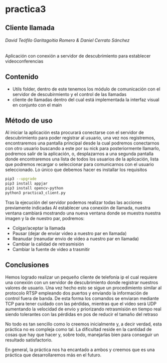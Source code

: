 # practica3
## Cliente llamada
###### David Teófilo Garitagoitia Romero & Daniel Cerrato Sánchez

Aplicación con conexión a servidor de descubrimiento para establecer videoconferencias
## Contenido

- Utils folder, dentro de este tenemos los módulo de comunicación con el servidor de descubirmiento y el control de las llamadas
- cliente de llamadas dentro del cual está implementada la interfaz visual en conjunto con el main

## Método de uso
Al iniciar la aplicación esta procurará conectarse con el servidor de descubrimiento para poder registrar al usuario, una vez nos registremos, encontraremos una pantalla principal desde la cual podremos conectarnos con otro usuario buscando a este por su nick para posteriormente llamarlo, podremos salir de la aplicación, o, desplazarnos a una segunda pantalla donde encontraremos una lista de todos los usuarios de la aplicación, lista que podremos recargar o seleccionar para comunicarnos con el usuario seleccionado.
Lo único que debemos hacer es installar los requisitos
```sh
pip3 --upgrade
pip3 install appjar
pip3 install opencv-python
python3 practica3_client.py 
```

Tras la ejecución del servidor podemos realizar todas las acciones previamente indicadas
Al establecer una conexión de llamada, nuestra ventana cambiará mostrando una nueva ventana donde se muestra nuestra imagen y la de nuestro par, podremos:
- Colgar/aceptar la llamada
- Pausar (dejar de enviar video a nuestro par en llamada)
- Reanudar (reanudar envio de video a nuestro par en llamada)
- Cambiar la calidad de retrasmisión
- Cambiar la fuente de video a trasmitir



## Conclusiones
Hemos logrado realizar un pequeño cliente de telefonía ip el cual requiere una conexión con un servidor de descubrimiento donde registrar nuestros valores de usuario.
Una vez hecho esto se sigue un procedimiento similar al protocolo RTSP empleando dos puertos y enviando la información de control fuera de banda.
De esta forma los comandos se enviaran mediante TCP para tener cuidado con las pérdidas, mientras que el video será UDP aumentando la velocidad de envio y priorizando retrasmisión en tiempo real siendo tolerantes con las pérdidas en pos de reducir el tamaño del retraso

No todo es tan sencillo como lo creemos inicialmente y,
a decir verdad, esta práctica no es compleja como tal.
La dificultad reside en la cantidad de cosas que hay que
hacer y, sobre todo, manejarlas bien para conseguir un resultado satisfactorio.

En general, la práctica nos ha encantado a ambos y creemos
que es una práctica que desarrollaremos más en el futuro.

